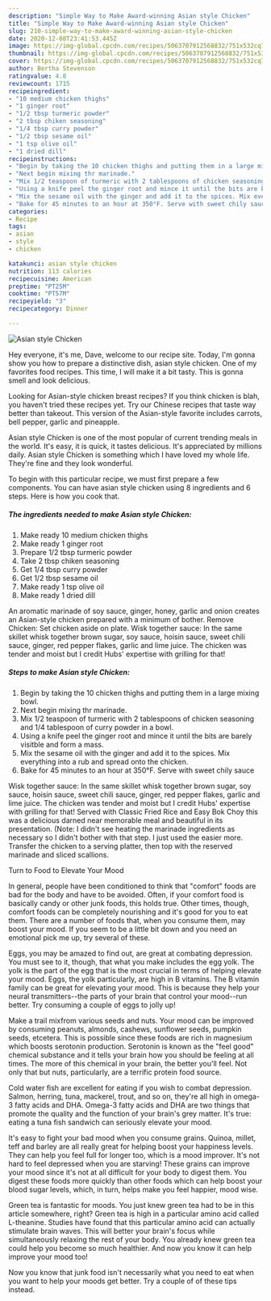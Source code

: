 ```yaml
---
description: "Simple Way to Make Award-winning Asian style Chicken"
title: "Simple Way to Make Award-winning Asian style Chicken"
slug: 210-simple-way-to-make-award-winning-asian-style-chicken
date: 2020-12-08T23:41:53.445Z
image: https://img-global.cpcdn.com/recipes/5063707912568832/751x532cq70/asian-style-chicken-recipe-main-photo.jpg
thumbnail: https://img-global.cpcdn.com/recipes/5063707912568832/751x532cq70/asian-style-chicken-recipe-main-photo.jpg
cover: https://img-global.cpcdn.com/recipes/5063707912568832/751x532cq70/asian-style-chicken-recipe-main-photo.jpg
author: Bertha Stevenson
ratingvalue: 4.8
reviewcount: 1715
recipeingredient:
- "10 medium chicken thighs"
- "1 ginger root"
- "1/2 tbsp turmeric powder"
- "2 tbsp chiken seasoning"
- "1/4 tbsp curry powder"
- "1/2 tbsp sesame oil"
- "1 tsp olive oil"
- "1 dried dill"
recipeinstructions:
- "Begin by taking the 10 chicken thighs and putting them in a large mixing bowl."
- "Next begin mixing thr marinade."
- "Mix 1/2 teaspoon of turmeric with 2 tablespoons of chicken seasoning and 1/4 tablespoon of curry powder in a bowl."
- "Using a knife peel the ginger root and mince it until the bits are barely visitble and form a mass."
- "Mix the sesame oil with the ginger and add it to the spices. Mix everything into a rub and spread onto the chicken."
- "Bake for 45 minutes to an hour at 350°F. Serve with sweet chily sauce"
categories:
- Recipe
tags:
- asian
- style
- chicken

katakunci: asian style chicken 
nutrition: 113 calories
recipecuisine: American
preptime: "PT25M"
cooktime: "PT57M"
recipeyield: "3"
recipecategory: Dinner

---
```



![Asian style Chicken](https://img-global.cpcdn.com/recipes/5063707912568832/751x532cq70/asian-style-chicken-recipe-main-photo.jpg)

Hey everyone, it's me, Dave, welcome to our recipe site. Today, I'm gonna show you how to prepare a distinctive dish, asian style chicken. One of my favorites food recipes. This time, I will make it a bit tasty. This is gonna smell and look delicious.

Looking for Asian-style chicken breast recipes? If you think chicken is blah, you haven&#39;t tried these recipes yet. Try our Chinese recipes that taste way better than takeout. This version of the Asian-style favorite includes carrots, bell pepper, garlic and pineapple.

Asian style Chicken is one of the most popular of current trending meals in the world. It's easy, it is quick, it tastes delicious. It's appreciated by millions daily. Asian style Chicken is something which I have loved my whole life. They're fine and they look wonderful.


To begin with this particular recipe, we must first prepare a few components. You can have asian style chicken using 8 ingredients and 6 steps. Here is how you cook that.

<!--inarticleads1-->

##### The ingredients needed to make Asian style Chicken:

1. Make ready 10 medium chicken thighs
1. Make ready 1 ginger root
1. Prepare 1/2 tbsp turmeric powder
1. Take 2 tbsp chiken seasoning
1. Get 1/4 tbsp curry powder
1. Get 1/2 tbsp sesame oil
1. Make ready 1 tsp olive oil
1. Make ready 1 dried dill


An aromatic marinade of soy sauce, ginger, honey, garlic and onion creates an Asian-style chicken prepared with a minimum of bother. Remove Chicken: Set chicken aside on plate. Wisk together sauce: In the same skillet whisk together brown sugar, soy sauce, hoisin sauce, sweet chili sauce, ginger, red pepper flakes, garlic and lime juice. The chicken was tender and moist but I credit Hubs&#39; expertise with grilling for that! 

<!--inarticleads2-->

##### Steps to make Asian style Chicken:

1. Begin by taking the 10 chicken thighs and putting them in a large mixing bowl.
1. Next begin mixing thr marinade.
1. Mix 1/2 teaspoon of turmeric with 2 tablespoons of chicken seasoning and 1/4 tablespoon of curry powder in a bowl.
1. Using a knife peel the ginger root and mince it until the bits are barely visitble and form a mass.
1. Mix the sesame oil with the ginger and add it to the spices. Mix everything into a rub and spread onto the chicken.
1. Bake for 45 minutes to an hour at 350°F. Serve with sweet chily sauce


Wisk together sauce: In the same skillet whisk together brown sugar, soy sauce, hoisin sauce, sweet chili sauce, ginger, red pepper flakes, garlic and lime juice. The chicken was tender and moist but I credit Hubs&#39; expertise with grilling for that! Served with Classic Fried Rice and Easy Bok Choy this was a delicious darned near memorable meal and beautiful in its presentation. (Note: I didn&#39;t see heating the marinade ingredients as necessary so I didn&#39;t bother with that step. I just used the easier more. Transfer the chicken to a serving platter, then top with the reserved marinade and sliced scallions. 

Turn to Food to Elevate Your Mood


In general, people have been conditioned to think that "comfort" foods are bad for the body and have to be avoided. Often, if your comfort food is basically candy or other junk foods, this holds true. Other times, though, comfort foods can be completely nourishing and it's good for you to eat them. There are a number of foods that, when you consume them, may boost your mood. If you seem to be a little bit down and you need an emotional pick me up, try several of these.

Eggs, you may be amazed to find out, are great at combating depression. You must see to it, though, that what you make includes the egg yolk. The yolk is the part of the egg that is the most crucial in terms of helping elevate your mood. Eggs, the yolk particularly, are high in B vitamins. The B vitamin family can be great for elevating your mood. This is because they help your neural transmitters--the parts of your brain that control your mood--run better. Try consuming a couple of eggs to jolly up!

Make a trail mixfrom various seeds and nuts. Your mood can be improved by consuming peanuts, almonds, cashews, sunflower seeds, pumpkin seeds, etcetera. This is possible since these foods are rich in magnesium which boosts serotonin production. Serotonin is known as the "feel good" chemical substance and it tells your brain how you should be feeling at all times. The more of this chemical in your brain, the better you'll feel. Not only that but nuts, particularly, are a terrific protein food source.

Cold water fish are excellent for eating if you wish to combat depression. Salmon, herring, tuna, mackerel, trout, and so on, they're all high in omega-3 fatty acids and DHA. Omega-3 fatty acids and DHA are two things that promote the quality and the function of your brain's grey matter. It's true: eating a tuna fish sandwich can seriously elevate your mood. 

It's easy to fight your bad mood when you consume grains. Quinoa, millet, teff and barley are all really great for helping boost your happiness levels. They can help you feel full for longer too, which is a mood improver. It's not hard to feel depressed when you are starving! These grains can improve your mood since it's not at all difficult for your body to digest them. You digest these foods more quickly than other foods which can help boost your blood sugar levels, which, in turn, helps make you feel happier, mood wise.

Green tea is fantastic for moods. You just knew green tea had to be in this article somewhere, right? Green tea is high in a particular amino acid called L-theanine. Studies have found that this particular amino acid can actually stimulate brain waves. This will better your brain's focus while simultaneously relaxing the rest of your body. You already knew green tea could help you become so much healthier. And now you know it can help improve your mood too!

Now you know that junk food isn't necessarily what you need to eat when you want to help your moods get better. Try  a  couple of  of  these  tips  instead.

